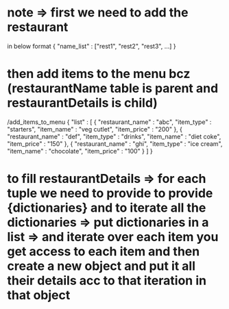 # note => first we need to add the restaurant 
in below format
{
    "name_list" : ["rest1", "rest2", "rest3", ...]
}

# then add items to the menu bcz (restaurantName table is parent and restaurantDetails is child)
/add_items_to_menu
{
    "list" : [
        {
        "restaurant_name" : "abc",
        "item_type" : "starters",
        "item_name" : "veg cutlet",
        "item_price" : "200"
        },
        {
            "restaurant_name" : "def",
            "item_type" : "drinks",
            "item_name" : "diet coke",
            "item_price" : "150" 
        },
        {
            "restaurant_name" : "ghi",
            "item_type" : "ice cream",
            "item_name" : "chocolate",
            "item_price" : "100"
        }
    ]
}

# to fill restaurantDetails => for each tuple we need to provide to provide {dictionaries} and to iterate all the dictionaries => put dictionaries in a list => and iterate over each item you get access to each item and then create a new object and put it all their details acc to that iteration in that object